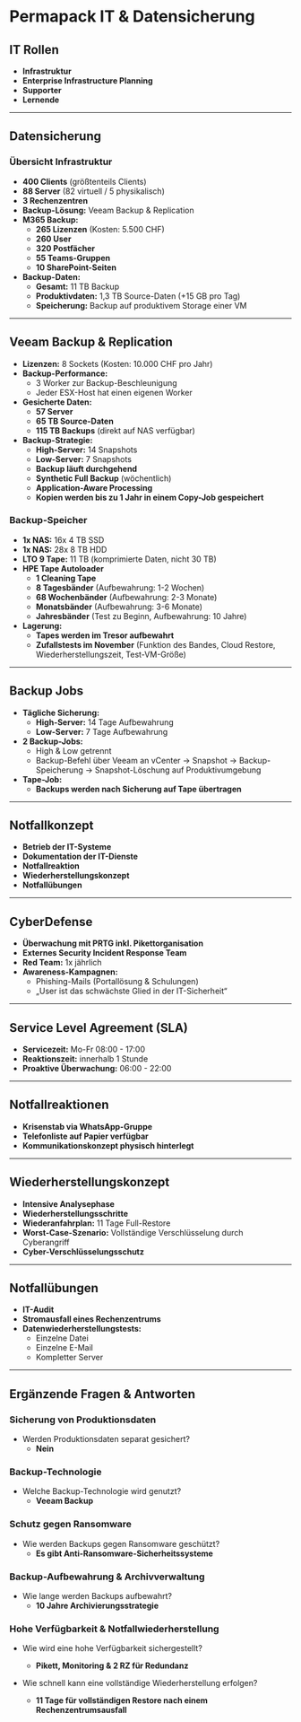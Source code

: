 # **Permapack IT & Datensicherung**

## **IT Rollen**
- **Infrastruktur**
- **Enterprise Infrastructure Planning**
- **Supporter**
- **Lernende**

---

## **Datensicherung**
### **Übersicht Infrastruktur**
- **400 Clients** (größtenteils Clients)
- **88 Server** (82 virtuell / 5 physikalisch)
- **3 Rechenzentren**
- **Backup-Lösung:** Veeam Backup & Replication
- **M365 Backup:**  
  - **265 Lizenzen** (Kosten: 5.500 CHF)
  - **260 User**
  - **320 Postfächer**
  - **55 Teams-Gruppen**
  - **10 SharePoint-Seiten**
- **Backup-Daten:**
  - **Gesamt:** 11 TB Backup
  - **Produktivdaten:** 1,3 TB Source-Daten (+15 GB pro Tag)
  - **Speicherung:** Backup auf produktivem Storage einer VM

---

## **Veeam Backup & Replication**
- **Lizenzen:** 8 Sockets (Kosten: 10.000 CHF pro Jahr)
- **Backup-Performance:**
  - 3 Worker zur Backup-Beschleunigung
  - Jeder ESX-Host hat einen eigenen Worker
- **Gesicherte Daten:**
  - **57 Server**
  - **65 TB Source-Daten**
  - **115 TB Backups** (direkt auf NAS verfügbar)
- **Backup-Strategie:**
  - **High-Server:** 14 Snapshots
  - **Low-Server:** 7 Snapshots
  - **Backup läuft durchgehend**
  - **Synthetic Full Backup** (wöchentlich)
  - **Application-Aware Processing**
  - **Kopien werden bis zu 1 Jahr in einem Copy-Job gespeichert**

### **Backup-Speicher**
- **1x NAS:** 16x 4 TB SSD
- **1x NAS:** 28x 8 TB HDD
- **LTO 9 Tape:** 11 TB (komprimierte Daten, nicht 30 TB)
- **HPE Tape Autoloader**
  - **1 Cleaning Tape**
  - **8 Tagesbänder** (Aufbewahrung: 1-2 Wochen)
  - **68 Wochenbänder** (Aufbewahrung: 2-3 Monate)
  - **Monatsbänder** (Aufbewahrung: 3-6 Monate)
  - **Jahresbänder** (Test zu Beginn, Aufbewahrung: 10 Jahre)
- **Lagerung:**
  - **Tapes werden im Tresor aufbewahrt**
  - **Zufallstests im November** (Funktion des Bandes, Cloud Restore, Wiederherstellungszeit, Test-VM-Größe)

---

## **Backup Jobs**
- **Tägliche Sicherung:**
  - **High-Server:** 14 Tage Aufbewahrung
  - **Low-Server:** 7 Tage Aufbewahrung
- **2 Backup-Jobs:**
  - High & Low getrennt
  - Backup-Befehl über Veeam an vCenter → Snapshot → Backup-Speicherung → Snapshot-Löschung auf Produktivumgebung
- **Tape-Job:**
  - **Backups werden nach Sicherung auf Tape übertragen**

---

## **Notfallkonzept**
- **Betrieb der IT-Systeme**
- **Dokumentation der IT-Dienste**
- **Notfallreaktion**
- **Wiederherstellungskonzept**
- **Notfallübungen**

---

## **CyberDefense**
- **Überwachung mit PRTG inkl. Pikettorganisation**
- **Externes Security Incident Response Team**
- **Red Team:** 1x jährlich
- **Awareness-Kampagnen:**
  - Phishing-Mails (Portallösung & Schulungen)
  - „User ist das schwächste Glied in der IT-Sicherheit“

---

## **Service Level Agreement (SLA)**
- **Servicezeit:** Mo-Fr 08:00 - 17:00
- **Reaktionszeit:** innerhalb 1 Stunde
- **Proaktive Überwachung:** 06:00 - 22:00

---

## **Notfallreaktionen**
- **Krisenstab via WhatsApp-Gruppe**
- **Telefonliste auf Papier verfügbar**
- **Kommunikationskonzept physisch hinterlegt**

---

## **Wiederherstellungskonzept**
- **Intensive Analysephase**
- **Wiederherstellungsschritte**
- **Wiederanfahrplan:** 11 Tage Full-Restore
- **Worst-Case-Szenario:** Vollständige Verschlüsselung durch Cyberangriff
- **Cyber-Verschlüsselungsschutz**

---

## **Notfallübungen**
- **IT-Audit**
- **Stromausfall eines Rechenzentrums**
- **Datenwiederherstellungstests:**
  - Einzelne Datei
  - Einzelne E-Mail
  - Kompletter Server

---

## **Ergänzende Fragen & Antworten**
### **Sicherung von Produktionsdaten**
- Werden Produktionsdaten separat gesichert?
  - **Nein**

### **Backup-Technologie**
- Welche Backup-Technologie wird genutzt?
  - **Veeam Backup**

### **Schutz gegen Ransomware**
- Wie werden Backups gegen Ransomware geschützt?
  - **Es gibt Anti-Ransomware-Sicherheitssysteme**

### **Backup-Aufbewahrung & Archivverwaltung**
- Wie lange werden Backups aufbewahrt?
  - **10 Jahre Archivierungsstrategie**

### **Hohe Verfügbarkeit & Notfallwiederherstellung**
- Wie wird eine hohe Verfügbarkeit sichergestellt?
  - **Pikett, Monitoring & 2 RZ für Redundanz**

- Wie schnell kann eine vollständige Wiederherstellung erfolgen?
  - **11 Tage für vollständigen Restore nach einem Rechenzentrumsausfall**


